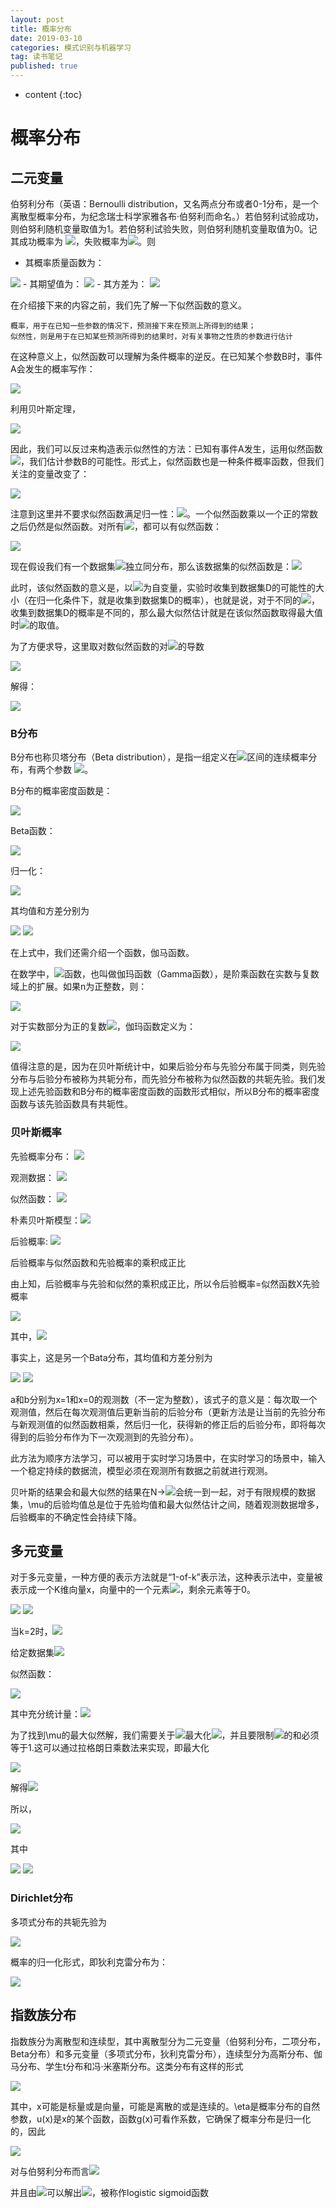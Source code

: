 ```yaml
---
layout: post
title: 概率分布
date: 2019-03-10
categories: 模式识别与机器学习
tag: 读书笔记
published: true
---
```


* content
{:toc}

# 概率分布

## 二元变量

伯努利分布（英语：Bernoulli distribution，又名两点分布或者0-1分布，是一个离散型概率分布，为纪念瑞士科学家雅各布·伯努利而命名。）若伯努利试验成功，则伯努利随机变量取值为1。若伯努利试验失败，则伯努利随机变量取值为0。记其成功概率为 <img src="https://latex.codecogs.com/png.latex?\inline&space;  {\displaystyle p(0{\leq }p{\leq }1)} ">，失败概率为<img src="https://latex.codecogs.com/png.latex?\inline&space;  {\displaystyle q=1-p} ">。则

- 其概率质量函数为：
<img src="https://latex.codecogs.com/png.latex?\inline&space;  {\displaystyle f_{X}(x)=p^{x}(1-p)^{1-x}.} ">
- 其期望值为：
<img src="https://latex.codecogs.com/png.latex?\inline&space;  {\displaystyle \operatorname {E} [X]=\sum _{i=0}^{1}x_{i}f_{X}(x)=0+p=p}  ">
- 其方差为：
<img src="https://latex.codecogs.com/png.latex?\inline&space;  {\displaystyle \operatorname {var} [X]=\sum _{i=0}^{1}(x_{i}-E[X])^{2}f_{X}(x)=(0-p)^{2}(1-p)+(1-p)^{2}p=p(1-p)=pq} ">

在介绍接下来的内容之前，我们先了解一下似然函数的意义。

	概率，用于在已知一些参数的情况下，预测接下来在预测上所得到的结果；
    似然性，则是用于在已知某些预测所得到的结果时，对有关事物之性质的参数进行估计

在这种意义上，似然函数可以理解为条件概率的逆反。在已知某个参数B时，事件A会发生的概率写作：

<img src="https://latex.codecogs.com/png.latex?\inline&space;  P(A\,|\,B)={\frac{P(A,B)}{P(B)}} ">

利用贝叶斯定理，

<img src="https://latex.codecogs.com/png.latex?\inline&space;  P(B\,|\,A)={\frac  {P(A\,|\,B)\;P(B)}{P(A)}}">

因此，我们可以反过来构造表示似然性的方法：已知有事件A发生，运用似然函数 <img src="https://latex.codecogs.com/png.latex?\inline&space;  {\mathbb  {L}}(B\,|\,A)">，我们估计参数B的可能性。形式上，似然函数也是一种条件概率函数，但我们关注的变量改变了：

<img src="https://latex.codecogs.com/png.latex?\inline&space;  b\mapsto P(A\,|\,B=b)\!">

注意到这里并不要求似然函数满足归一性：<img src="https://latex.codecogs.com/png.latex?\inline&space;  \sum _{{b\in {\mathcal  {B}}}}P(A\,|\,B=b)=1">。一个似然函数乘以一个正的常数之后仍然是似然函数。对所有<img src="https://latex.codecogs.com/png.latex?\inline&space;  {\displaystyle \alpha >0} ">，都可以有似然函数：

<img src="https://latex.codecogs.com/png.latex?\inline&space;  L(b\,|\,A)=\alpha \;P(A\,|\,B=b)\!">

现在假设我们有一个数据集<img src="https://latex.codecogs.com/png.latex?\inline&space;  D={x_1,\ x_2,\ ...,\ x_N}">独立同分布，那么该数据集的似然函数是：<img src="https://latex.codecogs.com/png.latex?\inline&space;  p(D\,|\,\mu)=\prod_{n=1}^Np(x_n,\mu)=\prod_{n=1}^N\mu^{x_n}(1-\mu)^{1-x_n} ">

此时，该似然函数的意义是，以<img src="https://latex.codecogs.com/png.latex?\inline&space;  \mu">为自变量，实验时收集到数据集D的可能性的大小（在归一化条件下，就是收集到数据集D的概率），也就是说，对于不同的<img src="https://latex.codecogs.com/png.latex?\inline&space;  \mu">，收集到数据集D的概率是不同的，那么最大似然估计就是在该似然函数取得最大值时<img src="https://latex.codecogs.com/png.latex?\inline&space;  \mu">的取值。

为了方便求导，这里取对数似然函数的对<img src="https://latex.codecogs.com/png.latex?\inline&space;  \mu">的导数

<img src="https://latex.codecogs.com/png.latex?\inline&space;  \frac{d\,ln\,p(D\,|\,\mu)}{d\,\mu}=0 ">

解得：

<img src="https://latex.codecogs.com/png.latex?\inline&space;  \mu_{ML}=\frac1N\sum_{n=1}^Nx_n ">

### B分布

Β分布也称贝塔分布（Beta distribution），是指一组定义在<img src="https://latex.codecogs.com/png.latex?\inline&space;  {\displaystyle (0,1)} ">区间的连续概率分布，有两个参数 <img src="https://latex.codecogs.com/png.latex?\inline&space;  {\displaystyle \alpha ,\beta >0} ">。

Β分布的概率密度函数是：

<img src="https://latex.codecogs.com/png.latex?\inline&space;  f(x;\alpha,\beta) = \frac{x^{\alpha-1}(1-x)^{\beta-1}}{\int_0^1 u^{\alpha-1} (1-u)^{\beta-1}\, du} = \frac{\Gamma(\alpha+\beta)}{\Gamma(\alpha)\Gamma(\beta)}\, x^{\alpha-1}(1-x)^{\beta-1}">

Beta函数：

<img src="https://latex.codecogs.com/png.latex?\inline&space; \frac{\Gamma(\alpha)\Gamma(\beta)}{\Gamma(\alpha+\beta)}={\int_0^1 u^{\alpha-1} (1-u)^{\beta-1}\, du}">

归一化：

<img src="https://latex.codecogs.com/png.latex?\inline&space; {\int_0^1 u^{\alpha-1} (1-u)^{\beta-1}\, du}=1">

其均值和方差分别为

<img src="https://latex.codecogs.com/png.latex?\inline&space;  \mu =\operatorname {E}(X)={\frac  {\alpha }{\alpha +\beta }} ">

<img src="https://latex.codecogs.com/png.latex?\inline&space;  {\displaystyle \operatorname {Var} (X)=\operatorname {E} (X-\mu )^{2}={\frac {\alpha \beta }{(\alpha +\beta )^{2}(\alpha +\beta +1)}}} ">

在上式中，我们还需介绍一个函数，伽马函数。

在数学中，<img src="https://latex.codecogs.com/png.latex?\inline&space;  {\displaystyle \Gamma \,} ">函数，也叫做伽玛函数（Gamma函数），是阶乘函数在实数与复数域上的扩展。如果n为正整数，则：

<img src="https://latex.codecogs.com/png.latex?\inline&space;  {\displaystyle \Gamma (n)=(n-1)!} ">

对于实数部分为正的复数<img src="https://latex.codecogs.com/png.latex?\inline&space; z">，伽玛函数定义为：

<img src="https://latex.codecogs.com/png.latex?\inline&space;  {\displaystyle \Gamma (z)=\int _{0}^{\infty }{\frac {t^{z-1}}{\mathrm {e} ^{t}}}\,{\rm {d}}t} ">

值得注意的是，因为在贝叶斯统计中，如果后验分布与先验分布属于同类，则先验分布与后验分布被称为共轭分布，而先验分布被称为似然函数的共轭先验。我们发现上述先验函数和B分布的概率密度函数的函数形式相似，所以B分布的概率密度函数与该先验函数具有共轭性。

### 贝叶斯概率

先验概率分布：  <img src="https://latex.codecogs.com/png.latex?\inline&space; p(w)">

观测数据：     <img src="https://latex.codecogs.com/png.latex?\inline&space; D=\{t_1,t_2,...,t_N\}">

似然函数：     <img src="https://latex.codecogs.com/png.latex?\inline&space; p(D|w)">

朴素贝叶斯模型：<img src="https://latex.codecogs.com/png.latex?\inline&space; P(A|B)=\frac{p(A|B)p(A)}{p(B)}">

后验概率:      <img src="https://latex.codecogs.com/png.latex?\inline&space; P(w|D)=\frac{p(D|w)p(w)}{p(D)}">

后验概率与似然函数和先验概率的乘积成正比

由上知，后验概率与先验和似然的乘积成正比，所以令后验概率=似然函数X先验概率

<img src="https://latex.codecogs.com/png.latex?\inline&space; p(\mu|a,b,D)=(\prod ^N_{n=1}\mu^{x_n}(1-\mu)^{1-x_n})(\frac{\Gamma(a+b)}{\Gamma(a)\Gamma(b)}\mu^{a-1}(1-\mu)^{b-1})=p(\mu|m,l,a,b)">

其中，<img src="https://latex.codecogs.com/png.latex?\inline&space; m=\sum_{n=1}^Nx_n,\ l=N-m">

事实上，这是另一个Bata分布，其均值和方差分别为

<img src="https://latex.codecogs.com/png.latex?\inline&space; \operatorname {E}(\mu)={\frac  {a}{a+b}} ">

<img src="https://latex.codecogs.com/png.latex?\inline&space;  {\displaystyle \operatorname {Var} (x=1|D)=\frac{m+a}{m+a+l+b} }">

a和b分别为x=1和x=0的观测数（不一定为整数），该式子的意义是：每次取一个观测值，然后在每次观测值后更新当前的后验分布（更新方法是让当前的先验分布与新观测值的似然函数相乘，然后归一化，获得新的修正后的后验分布，即将每次得到的后验分布作为下一次观测到的先验分布）。

此方法为顺序方法学习，可以被用于实时学习场景中，在实时学习的场景中，输入一个稳定持续的数据流，模型必须在观测所有数据之前就进行观测。

贝叶斯的结果会和最大似然的结果在N-><img src="https://latex.codecogs.com/png.latex?\inline&space; \infty">会统一到一起，对于有限规模的数据集，\mu的后验均值总是位于先验均值和最大似然估计之间，随着观测数据增多，后验概率的不确定性会持续下降。

## 多元变量

对于多元变量，一种方便的表示方法就是“1-of-k”表示法，这种表示法中，变量被表示成一个K维向量x，向量中的一个元素<img src="https://latex.codecogs.com/png.latex?\inline&space; x_k=1">，剩余元素等于0。

<img src="https://latex.codecogs.com/png.latex?\inline&space; X=(0,0,1,0,0,0)^T">

<img src="https://latex.codecogs.com/png.latex?\inline&space; \mu=(\mu_1,...,\mu_k)^T\ \ \ \ \mu_k\geqslant 0">

当k=2时，<img src="https://latex.codecogs.com/png.latex?\inline&space;Bern(x\mu)=\mu^x(1-\mu)^{1-x}">

给定数据集<img src="https://latex.codecogs.com/png.latex?\inline&space;D=\{x_1,...,x_N\}">

似然函数：

<img src="https://latex.codecogs.com/png.latex?\inline&space;p(D|\mu)=\prod _{n=1}^N\prod ^K_{k=1}\mu_k^{x_{nk}}=\prod ^K_{k=1}\mu_k^{\sum _nx_{nk}}=\prod _{k=1}^K\mu_k^{m_k}">

其中充分统计量：<img src="https://latex.codecogs.com/png.latex?\inline&space;m_k=\sum_nx_{nk}">

为了找到\mu的最大似然解，我们需要关于<img src="https://latex.codecogs.com/png.latex?\inline&space;\mu_k">最大化<img src="https://latex.codecogs.com/png.latex?\inline&space;ln p(D|\mu)">，并且要限制<img src="https://latex.codecogs.com/png.latex?\inline&space;\mu_k">的和必须等于1.这可以通过拉格朗日乘数法来实现，即最大化

<img src="https://latex.codecogs.com/png.latex?\inline&space;\sum _{k=1}^Km_kln\,\mu_k+\lambda (\sum_{k=1}^K\mu_k-1)">

解得<img src="https://latex.codecogs.com/png.latex?\inline&space;\mu_k^{ML}=\frac{m_k}N">

所以，

<img src="https://latex.codecogs.com/png.latex?\inline&space;Mult(m_1,...,m_k|\mu,N)=\begin{pmatrix}&space;N\\&space;m_1m_2...m_k&space;\end{pmatrix}\prod&space;^K_{k=1}\mu_k^{m_k}">

其中

<img src="https://latex.codecogs.com/png.latex?\inline&space;\begin{pmatrix}&space;N\\&space;m_1m_2...m_k&space;\end{pmatrix}=\frac{N!}{m_1!m_2!...m_k!}">

<img src="https://latex.codecogs.com/png.latex?\inline&space;\sum_{k=1}^Km_k=N">

### Dirichlet分布

多项式分布的共轭先验为

<img src="https://latex.codecogs.com/png.latex?\inline&space;p(\mu|\alpha)\propto \prod^K_{k=1}\mu_k^{m_k}">

概率的归一化形式，即狄利克雷分布为：

<img src="https://latex.codecogs.com/png.latex?\inline&space;Dir(\mu|\alpha)=\frac{\Gamma(\alpha_0)}{\Gamma(\alpha_1)...\Gamma(\alpha_K)}\prod^K_{k=1}\mu_k^{m_k}">

## 指数族分布

指数族分为离散型和连续型，其中离散型分为二元变量（伯努利分布，二项分布，Beta分布）和多元变量（多项式分布，狄利克雷分布），连续型分为高斯分布、伽马分布、学生t分布和冯·米塞斯分布。这类分布有这样的形式

<img src="https://latex.codecogs.com/png.latex?\inline&space;p(x|\eta)=h(x)g(\eta)exp\{\eta^Tu(x)\}">

其中，x可能是标量或是向量，可能是离散的或是连续的。\eta是概率分布的自然参数，u(x)是x的某个函数，函数g(x)可看作系数，它确保了概率分布是归一化的，因此

<img src="https://latex.codecogs.com/png.latex?\inline&space;g(\eta)\int h(x)exp\{\eta^Tu(x)\}dx=1">

对与伯努利分布而言<img src="https://latex.codecogs.com/png.latex?\inline&space;h(x)=1,\ g(\eta)=1-\mu,\ \eta=ln(\frac\mu{1-\mu}),\ u(x)=x">

并且由<img src="https://latex.codecogs.com/png.latex?\inline&space;\eta=ln(\frac\mu{1-\mu})">可以解出<img src="https://latex.codecogs.com/png.latex?\inline&space;\mu=\sigma (\eta)=\frac1{1+exp(-\eta)}">，被称作logistic sigmoid函数